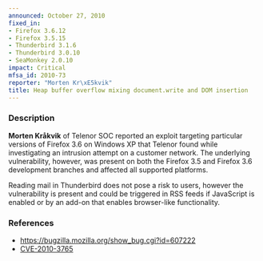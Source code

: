 ```yaml
---
announced: October 27, 2010
fixed_in:
- Firefox 3.6.12
- Firefox 3.5.15
- Thunderbird 3.1.6
- Thunderbird 3.0.10
- SeaMonkey 2.0.10
impact: Critical
mfsa_id: 2010-73
reporter: "Morten Kr\xE5kvik"
title: Heap buffer overflow mixing document.write and DOM insertion
---
```


<h3>Description</h3>

<p><strong>Morten Kråkvik</strong> of Telenor SOC reported an exploit
targeting particular versions of Firefox 3.6 on Windows XP that
Telenor found while investigating an intrusion attempt on a customer
network. The underlying vulnerability, however, was present on both
the Firefox 3.5 and Firefox 3.6 development branches and affected all
supported platforms.</p>

<p class="note">Reading mail in Thunderbird does not pose a risk to
users, however the vulnerability is present and could be triggered in
RSS feeds if JavaScript is enabled or by an add-on that enables
browser-like functionality.</p>

<h3>References</h3>

<ul>
  <li><a href="https://bugzilla.mozilla.org/show_bug.cgi?id=607222">https://bugzilla.mozilla.org/show_bug.cgi?id=607222</a></li>
  <li><a class="ex-ref" href="http://cve.mitre.org/cgi-bin/cvename.cgi?name=CVE-2010-3765">CVE-2010-3765</a></li>
</ul>




